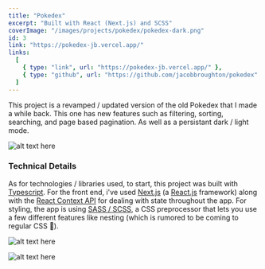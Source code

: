 ```yaml
---
title: "Pokedex"
excerpt: "Built with React (Next.js) and SCSS"
coverImage: "/images/projects/pokedex/pokedex-dark.png"
id: 3
link: "https://pokedex-jb.vercel.app/"
links:
  [
    { type: "link", url: "https://pokedex-jb.vercel.app/" },
    { type: "github", url: "https://github.com/jacobbroughton/pokedex" },
  ]
---
```


<p>This project is a revamped / updated version of the old Pokedex that I made a while back. This one has new features such as filtering, sorting, searching, and page based pagination. As well as a persistant dark / light mode.</p>

![alt text here](/images/projects/pokedex/pokedex-dark.png)

### Technical Details

As for technologies / libraries used, to start, this project was built with [Typescript](https://www.typescriptlang.org). For the front end, i've used [Next.js](https://www.nextjs.org) (a [React.js](https://www.reactjs.org/) framework) along with the [React Context API](https://www.reactjs.org/docs/context.html) for dealing with state throughout the app. For styling, the app is using [SASS / SCSS](https://sass-lang.org), a CSS preprocessor that lets you use a few different features like nesting (which is rumored to be coming to regular CSS 👀).

![alt text here](/images/projects/pokedex/pokedex-light.png)

![alt text here](/images/projects/pokedex/pokedex-single.png)
